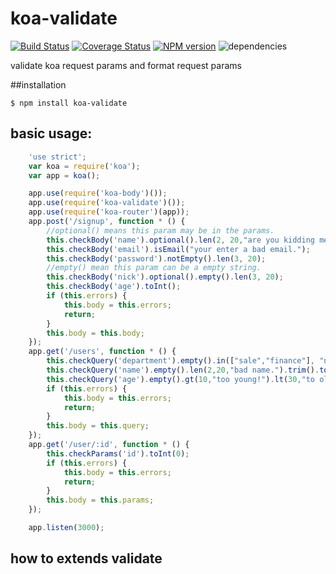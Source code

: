 koa-validate
============

[![Build Status](https://travis-ci.org/RocksonZeta/koa-validate.svg?branch=master)](https://travis-ci.org/RocksonZeta/koa-validate)
[![Coverage Status](https://coveralls.io/repos/RocksonZeta/koa-validate/badge.png?branch=master)](https://coveralls.io/r/RocksonZeta/koa-validate?branch=master)
[![NPM version](https://badge.fury.io/js/koa-validate.svg)](http://badge.fury.io/js/koa-validate)
![dependencies](https://david-dm.org/RocksonZeta/koa-validate.png)

validate koa request params and format request params 

##installation
```
$ npm install koa-validate
```

## basic usage:
```javascript
	'use strict';
	var koa = require('koa');
	var app = koa();

	app.use(require('koa-body')());
	app.use(require('koa-validate')());
	app.use(require('koa-router')(app));
	app.post('/signup', function * () {
		//optional() means this param may be in the params.
		this.checkBody('name').optional().len(2, 20,"are you kidding me?");
		this.checkBody('email').isEmail("your enter a bad email.");
		this.checkBody('password').notEmpty().len(3, 20);
		//empty() mean this param can be a empty string.
		this.checkBody('nick').optional().empty().len(3, 20);
		this.checkBody('age').toInt();
		if (this.errors) {
			this.body = this.errors;
			return;
		}
		this.body = this.body;
	});
	app.get('/users', function * () {
		this.checkQuery('department').empty().in(["sale","finance"], "not support this department!").len(3, 20);	
		this.checkQuery('name').empty().len(2,20,"bad name.").trim().toLow();
		this.checkQuery('age').empty().gt(10,"too young!").lt(30,"to old!").toInt();
		if (this.errors) {
			this.body = this.errors;
			return;
		}
		this.body = this.query;
	});
	app.get('/user/:id', function * () {
		this.checkParams('id').toInt(0);
		if (this.errors) {
			this.body = this.errors;
			return;
		}
		this.body = this.params;
	});

	app.listen(3000);
```

## how to extends validate